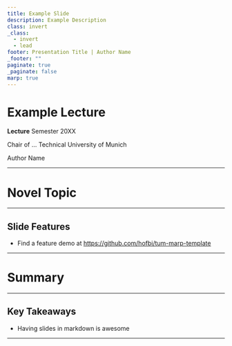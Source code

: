```yaml
---
title: Example Slide
description: Example Description
class: invert
_class:
  - invert
  - lead
footer: Presentation Title | Author Name
_footer: ""
paginate: true
_paginate: false
marp: true
---
```


# Example Lecture

**Lecture**
Semester 20XX

Chair of ...
Technical University of Munich

Author Name

---

# Novel Topic

---

## Slide Features

- Find a feature demo at https://github.com/hofbi/tum-marp-template

---

# Summary

---

## Key Takeaways

<!-- Question: What are your key takeaways? -->

* Having slides in markdown is awesome

---
